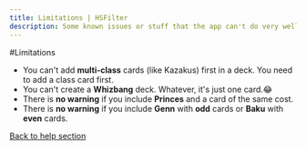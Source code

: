 ```yaml
---
title: Limitations | HSFilter
description: Some known issues or stuff that the app can't do very well.
---
```


#Limitations

- You can't add **multi-class** cards (like Kazakus) first in a deck. You need to add a class card first.
- You can't create a **Whizbang** deck. Whatever, it's just one card.😂
- There is **no warning** if you include **Princes** and a card of the same cost.
- There is **no warning** if you include **Genn** with **odd** cards or **Baku** with **even** cards.

[Back to help section](/help/)
